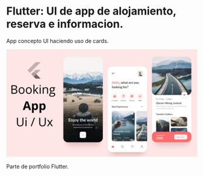 # Flutter: UI de app de alojamiento, reserva e informacion.

App concepto UI haciendo uso de cards.

<img src="images/booking.jpg">

Parte de portfolio Flutter.

